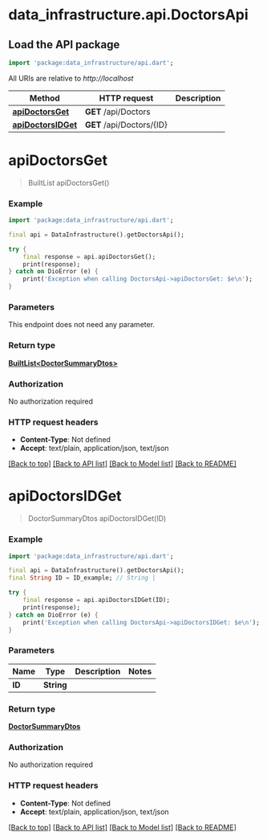 # data_infrastructure.api.DoctorsApi

## Load the API package
```dart
import 'package:data_infrastructure/api.dart';
```

All URIs are relative to *http://localhost*

Method | HTTP request | Description
------------- | ------------- | -------------
[**apiDoctorsGet**](DoctorsApi.md#apidoctorsget) | **GET** /api/Doctors | 
[**apiDoctorsIDGet**](DoctorsApi.md#apidoctorsidget) | **GET** /api/Doctors/{ID} | 


# **apiDoctorsGet**
> BuiltList<DoctorSummaryDtos> apiDoctorsGet()



### Example 
```dart
import 'package:data_infrastructure/api.dart';

final api = DataInfrastructure().getDoctorsApi();

try { 
    final response = api.apiDoctorsGet();
    print(response);
} catch on DioError (e) {
    print('Exception when calling DoctorsApi->apiDoctorsGet: $e\n');
}
```

### Parameters
This endpoint does not need any parameter.

### Return type

[**BuiltList&lt;DoctorSummaryDtos&gt;**](DoctorSummaryDtos.md)

### Authorization

No authorization required

### HTTP request headers

 - **Content-Type**: Not defined
 - **Accept**: text/plain, application/json, text/json

[[Back to top]](#) [[Back to API list]](../README.md#documentation-for-api-endpoints) [[Back to Model list]](../README.md#documentation-for-models) [[Back to README]](../README.md)

# **apiDoctorsIDGet**
> DoctorSummaryDtos apiDoctorsIDGet(ID)



### Example 
```dart
import 'package:data_infrastructure/api.dart';

final api = DataInfrastructure().getDoctorsApi();
final String ID = ID_example; // String | 

try { 
    final response = api.apiDoctorsIDGet(ID);
    print(response);
} catch on DioError (e) {
    print('Exception when calling DoctorsApi->apiDoctorsIDGet: $e\n');
}
```

### Parameters

Name | Type | Description  | Notes
------------- | ------------- | ------------- | -------------
 **ID** | **String**|  | 

### Return type

[**DoctorSummaryDtos**](DoctorSummaryDtos.md)

### Authorization

No authorization required

### HTTP request headers

 - **Content-Type**: Not defined
 - **Accept**: text/plain, application/json, text/json

[[Back to top]](#) [[Back to API list]](../README.md#documentation-for-api-endpoints) [[Back to Model list]](../README.md#documentation-for-models) [[Back to README]](../README.md)

